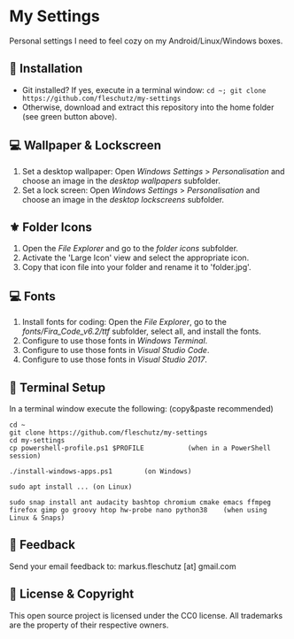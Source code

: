 My Settings
===========
Personal settings I need to feel cozy on my Android/Linux/Windows boxes.

🔧 Installation
----------------
* Git installed? If yes, execute in a terminal window: `cd ~; git clone https://github.com/fleschutz/my-settings`
* Otherwise, download and extract this repository into the home folder (see green button above).

💻 Wallpaper & Lockscreen
--------------------------
1. Set a desktop wallpaper: Open *Windows Settings* > *Personalisation* and choose an image in the *desktop wallpapers* subfolder.
2. Set a lock screen: Open *Windows Settings* > *Personalisation* and choose an image in the *desktop lockscreens* subfolder.

⚜️ Folder Icons
----------------
1. Open the *File Explorer* and go to the *folder icons* subfolder.
2. Activate the 'Large Icon' view and select the appropriate icon.
3. Copy that icon file into your folder and rename it to 'folder.jpg'.

💻 Fonts
---------
1. Install fonts for coding: Open the *File Explorer*, go to the *fonts/Fira_Code_v6.2/ttf* subfolder, select all, and install the fonts.
2. Configure to use those fonts in *Windows Terminal*.
3. Configure to use those fonts in *Visual Studio Code*.
4. Configure to use those fonts in *Visual Studio 2017*.

🔧 Terminal Setup
------------------
In a terminal window execute the following: (copy&paste recommended)
```
cd ~
git clone https://github.com/fleschutz/my-settings
cd my-settings
cp powershell-profile.ps1 $PROFILE           (when in a PowerShell session)

./install-windows-apps.ps1        (on Windows)

sudo apt install ... (on Linux)

sudo snap install ant audacity bashtop chromium cmake emacs ffmpeg firefox gimp go groovy htop hw-probe nano python38    (when using Linux & Snaps)
```

📧 Feedback
------------
Send your email feedback to: markus.fleschutz [at] gmail.com

🤝 License & Copyright
-----------------------
This open source project is licensed under the CC0 license. All trademarks are the property of their respective owners.
